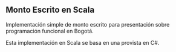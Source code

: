 ## Monto Escrito en Scala

Implementación simple de monto escrito para presentación sobre
programación funcional en Bogotá.

Esta implementación en Scala se basa en una provista en C#.
